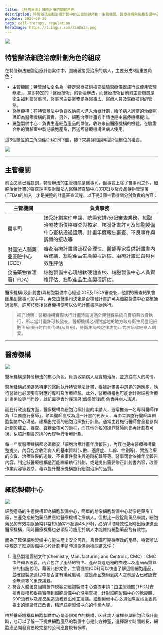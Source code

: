 ```yaml
---
title: 【特管辦法】細胞治療的關鍵角色
description: 特管辦法細胞治療計劃中的三個關鍵角色：主管機關、醫療機構與細胞製備中心的權責分工
pubDate: 2020-09-30
tags: cell-therapy, regulation
heroImage: https://i.imgur.com/ZinDn3a.png
---
```


![](https://i.imgur.com/ZinDn3a.png)

## 特管辦法細胞治療計劃角色的組成
在特管辦法細胞治療計劃案件中，圍繞著接受治療的病人，主要分成3個重要角色：
- 主管機關：特管辦法全名為「特定醫療技術檢查檢驗醫療儀器施行或使用管理辦法」，意即特定的「醫療技術」的管理辦法，而醫療技術目前的主管機關是衛生福利部醫事司，醫事司主要業務即為醫事法、醫療人員及醫療技術的管制。
- 醫療機構：在特管辦法中負責收納病人進入治療計劃，給予病人適當的治療照護即為醫療機構的職責。另外，細胞治療計畫的申請也是由醫療機構提出。
- 細胞製備中心：負責生產細胞產品的單位，收取來自醫療機構的檢體，在驗證合格的實驗室中製成細胞產品，再送回醫療機構供病人使用。

這3個單位的三角關係(?!)如同下圖，接下來將詳細說明這3個單位的權責。

![](https://i.imgur.com/BxE1ygR.png)

---

## 主管機關

前面文章已經提到，特管辦法的主管機關是醫事司，但事實上除了醫事司之外，細胞治療計畫的審查還需要財團法人醫藥品查驗中心(CDE)以及食品藥物管理署(TFDA)的加入，才是完整的計畫審查流程。以下是3個主管機關分別負責的內容：

主管機關|負責事務
---|---
醫事司|接受計劃案件申請、統籌安排/分配審查業務、細胞治療技術價格審查與核定、核發計畫許可及細胞製備中心查核通過證明、計畫年度報告審查、不良事件與訴願的接收等
財團法人醫藥品查驗中心(CDE)|審查治療計畫書流程合理性、醫師專家提供計畫書內容建議、細胞產品生產製程評估、治療計畫追蹤與有效性評估
食品藥物管理署(TFDA)|細胞製備中心現場軟硬體查核、細胞製備中心人員資格評估、細胞產品生產製程評估。

醫療機構(及計劃書)與細胞製備中心經過CDE及TFDA審查後，他們的審查結果會匯集到醫事司的手中，再交由醫事司決定是否核發計畫許可與細胞製備中心查核通過證明，許可核發後醫療機構便可以依照計畫書開始執行。

> 補充說明：醫療機構實際執行計畫時需透過全民健保系統自費項目收費執行，所以當計畫許可核發後，醫療機構必須到當地的地方政府衛生局登記細胞治療項目的自費代碼(及費用)，待衛生局核定後才能正式開始收納病人個案。

---

## 醫療機構

![](https://i.imgur.com/ZGUKxJm.png)

醫療機構是特管辦法的核心角色，負責收納病人及實施治療，並追蹤病人的病情。

醫療機構必須選派特定的醫師執行特管辦法計畫，根據計畫書中選定的適應症，執行醫師也必須要有對應的專科及治療經驗。此外，醫療機構也可能會針對細胞治療計畫開設專門門診，並配置專責的護理師(個案管理師)負責與病人溝通。

而在行政流程方面，醫療機構為細胞治療計畫的申請人，通常推派一名專科醫師作為「主要施行醫師」，該名醫師會成為這一計畫的代表人，再由主要施行醫師與細胞製備中心溝通，建構出完善的細胞治療施行計劃。通常主要施行醫師會全程參與計劃的建立、審查、答辯至核可的過程，而其他列名的操作醫師則會再計劃核可後，依照計劃書安排的內容執行治療計劃。

每一年度醫療機構都必須繳交「細胞治療計畫年度報告」，內容也是由醫療機構彙整提交，內容包含收治病人的基本資料(人數、適應症、年齡、性別等)、實施治療的次數、治療效果的追蹤、不良事件發生與追蹤紀錄等等。醫事司會依據年度報告內容，判定該醫療機構是否能繼續執行計劃，或是提出需要修正計劃書內容，改善作業內容等要求。藉以提升醫療機構施行細胞治療的品質。

---

## 細胞製備中心

![](https://i.imgur.com/Ili2rbg.png)

細胞產品的生產機構即為細胞製備中心，簡單的想像細胞製備中心就像是藥品工廠，生產免疫細胞藥品供應給醫療機構治療病人。但對比一般錠劑藥品來說，細胞藥品的有效期限通常非常短(通常不超過48小時)，必須爭取時效性及時出廠運送至醫療機構，同時醫療機構也必須及時施用於病人才能維持細胞藥品的有效性。

而為了確保細胞製備中心能生產出安全可靠，且具備可期待療效的產品，特管辦法中規定了細胞製備中心於計劃申請時須提供兩樣關鍵文件：
1. 產品製程管制文件(Chemistry, Manufacturing and Controls,. CMC)：CMC文件顧名思義，內容包含了產品的特性、產品製造過程的描述以及產品品質管制的措施說明，藉著此份文件，主管機關(CDE)可以快速了解這個細胞產品，並確認製造過程中是否含有隱藏風現，或是產品施用到病人之前是否已確認安全無虞等的重要議題。
2. 符合人體優良組織操作規範之細胞製備中心查核申請：由主管機關(TFDA)安排專責稽核委員實際到細胞製備中心現場查核，針對細胞製備中心的軟硬體、SOP流程以及產品製造流程提出修正建議。細胞製備中心必須依照查核後委員提出的建議修正改善，精進細胞製備中心的作業內容。

由於醫療機構與細胞製備中心是兩個獨立的機構，因此病人選擇參與細胞治療計畫時，也可以了解一下提供細胞產品的製備中心是何方神聖，選擇設立時間較長，細胞產品開發資歷較完整的公司應會較有保障。
